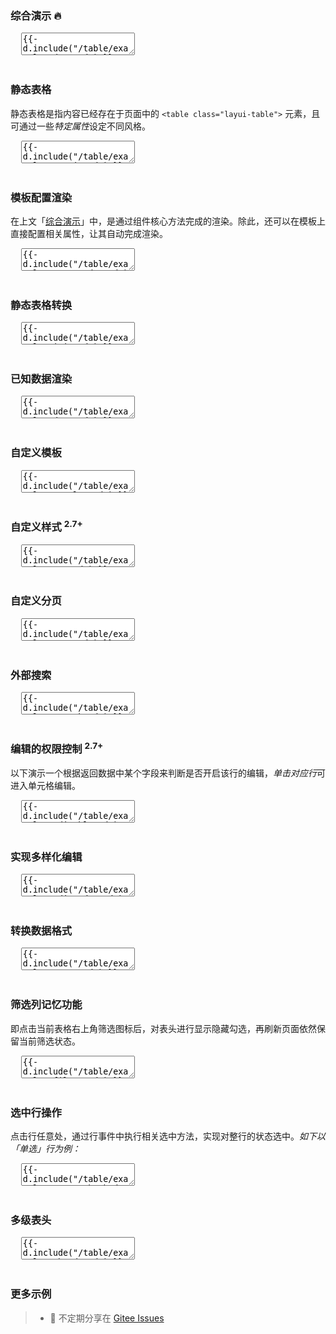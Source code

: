 <h3 lay-toc="{level: 2, id: 'examples'}" class="layui-hide">综合演示 🔥</h3>

<pre class="layui-code" lay-options="{preview: 'iframe', id: 'table-demo-1', text: {preview: '综合演示 🔥'}, style: 'height: 506px;', layout: ['preview', 'code'], tools: ['full','window'], done: function(obj){
  setTimeout(function(){
    layer.tipsIndex = layer.tips(
      '点击该图标可最大化查看效果', 
      layui.$('#table-demo-1 .layui-icon-screen-full'), {
      tips: 4,
      time: 30*1000
    })
  });
}, toolsEvent: function(oi, type){
  if(type === 'full'){
    layer.close(layer.tipsIndex);
  }
}}">
  <textarea>
{{- d.include("/table/examples/demo.md") }}
  </textarea>
</pre>

<h3 id="demo-static" lay-toc="{level: 2}" class="ws-bold">静态表格</h3>

静态表格是指内容已经存在于页面中的 `<table class="layui-table">` 元素，且可通过一些*特定属性*设定不同风格。

<pre class="layui-code" lay-options="{preview: true, style: 'height: 335px; overflow: auto;', layout: ['preview', 'code'], tools: ['full']}">
  <textarea>
{{- d.include("/table/examples/static.md") }}
  </textarea>
</pre>

<h3 id="demo-auto-render" lay-toc="{level: 2}" class="ws-bold">模板配置渲染</h3>

在上文「[综合演示](#examples)」中，是通过组件核心方法完成的渲染。除此，还可以在模板上直接配置相关属性，让其自动完成渲染。

<pre class="layui-code" lay-options="{preview: true, layout: ['preview', 'code'], tools: ['full'], done: function(obj){
  layui.table.init(obj.container.children('table'));
}, toolsEvent: function(oi, type){
  if(type === 'full'){
    layui.table.resize('ID-table-demo-init');
  }
}}">
  <textarea>
{{- d.include("/table/examples/autoRender.md") }}
  </textarea>
</pre>

<h3 id="demo-init" lay-toc="{level: 2}" class="ws-bold">静态表格转换</h3>

<pre class="layui-code" lay-options="{preview: true, codeStyle: 'height: 508px;', layout: ['preview', 'code'], tools: ['full']}">
  <textarea>
{{- d.include("/table/examples/init.md") }}
  </textarea>
</pre>

<h3 id="demo-data" lay-toc="{level: 2}" class="ws-bold">已知数据渲染</h3>

<pre class="layui-code" lay-options="{preview: true, codeStyle: 'height: 508px;', layout: ['preview', 'code'], ID: 'ID-table-demo-data', tools: ['full'], done: function(obj){
  layui.table.resize(this.ID);
}, toolsEvent: function(oi, type){
  if(type === 'full'){
    layui.table.resize(this.ID);
  }
}}">
  <textarea>
{{- d.include("/table/examples/data.md") }}
  </textarea>
</pre>

<h3 id="demo-templet" lay-toc="{level: 2, hot: true}" class="ws-bold">自定义模板</h3>

<pre class="layui-code" lay-options="{preview: true, codeStyle: 'height: 508px;', layout: ['preview', 'code'], tools: ['full'], ID: 'ID-table-demo-templet', done: function(obj){
  layui.table.resize(this.ID);
}, toolsEvent: function(oi, type){
  if(type === 'full'){
    layui.table.resize(this.ID);
  }
}}">
  <textarea>
{{- d.include("/table/examples/templet.md") }}
  </textarea>
</pre>

<h3 id="demo-css" lay-toc="{level: 2, hot: true}" class="ws-bold">自定义样式 <sup>2.7+</sup></h3>

<pre class="layui-code" lay-options="{preview: 'iframe', style: 'height: 538px;', layout: ['preview', 'code'], tools: ['full']}">
  <textarea>
{{- d.include("/table/examples/css.md") }}
  </textarea>
</pre>

<h3 id="demo-page" lay-toc="{level: 2}" class="ws-bold">自定义分页</h3>

<pre class="layui-code" lay-options="{preview: true, codeStyle: 'height: 508px;', layout: ['preview', 'code'], tools: ['full'], ID: 'ID-table-demo-page', done: function(obj){
  layui.table.resize(this.ID);
}, toolsEvent: function(oi, type){
  if(type === 'full'){
    layui.table.resize(this.ID);
  }
}}">
  <textarea>
{{- d.include("/table/examples/page.md") }}
  </textarea>
</pre>

<h3 id="demo-search" lay-toc="{level: 2, hot: true}" class="ws-bold">外部搜索</h3>

<pre class="layui-code" lay-options="{preview: true, codeStyle: 'height: 508px;', layout: ['preview', 'code'], tools: ['full'], ID: 'ID-table-demo-search', done: function(obj){
  obj.render();
  layui.table.resize(this.ID);
}, toolsEvent: function(oi, type){
  if(type === 'full'){
    layui.table.resize(this.ID);
  }
}}">
  <textarea>
{{- d.include("/table/examples/search.md") }}
  </textarea>
</pre>

<h3 id="demo-editable" lay-toc="{level: 2, hot: true}" class="ws-bold">编辑的权限控制 <sup>2.7+</sup></h3>

以下演示一个根据返回数据中某个字段来判断是否开启该行的编辑，*单击对应行*可进入单元格编辑。

<pre class="layui-code" lay-options="{preview: true, codeStyle: 'height: 508px;', layout: ['preview', 'code'], tools: ['full']}">
  <textarea>
{{- d.include("/table/examples/editable.md") }}
  </textarea>
</pre>

<h3 id="demo-editmodes" lay-toc="{level: 2, hot: true}" class="ws-bold">实现多样化编辑</h3>

<pre class="layui-code" lay-options="{preview: true, codeStyle: 'height: 508px;', layout: ['preview', 'code'], tools: ['full'], toolsEvent: function(oi, type){
  if(type === 'full'){
    layui.table.resize('ID-table-demo-editmodes');
  }
}}">
  <textarea>
{{- d.include("/table/examples/editModes.md") }}
  </textarea>
</pre>

<h3 id="demo-parse" lay-toc="{level: 2, hot: true}" class="ws-bold">转换数据格式</h3>

<pre class="layui-code" lay-options="{preview: true, codeStyle: 'height: 508px;', layout: ['preview', 'code'], tools: ['full'], toolsEvent: function(oi, type){
  if(type === 'full'){
    layui.table.resize('ID-table-demo-parse');
  }
}}">
  <textarea>
{{- d.include("/table/examples/parse.md") }}
  </textarea>
</pre>

<h3 id="demo-filter" lay-toc="{level: 2}" class="ws-bold">筛选列记忆功能</h3>

即点击当前表格右上角筛选图标后，对表头进行显示隐藏勾选，再刷新页面依然保留当前筛选状态。

<pre class="layui-code" lay-options="{preview: true, codeStyle: 'height: 508px;', layout: ['preview', 'code'], tools: ['full'], toolsEvent: function(oi, type){
  if(type === 'full'){
    layui.table.resize('ID-table-demo-filter');
  }
}}">
  <textarea>
{{- d.include("/table/examples/filter.md") }}
  </textarea>
</pre>

<h3 id="demo-setRowChecked" lay-toc="{level: 2, hot: true}" class="ws-bold">选中行操作</h3>

点击行任意处，通过行事件中执行相关选中方法，实现对整行的状态选中。*如下以「单选」行为例：*

<pre class="layui-code" lay-options="{preview: true, codeStyle: 'height: 508px;', layout: ['preview', 'code'], tools: ['full'], toolsEvent: function(oi, type){
  if(type === 'full'){
    layui.table.resize('ID-table-demo-setRowChecked');
  }
}}">
  <textarea>
{{- d.include("/table/examples/setRowChecked.md") }}
  </textarea>
</pre>

<h3 id="demo-theads" lay-toc="{level: 2}" class="ws-bold">多级表头</h3>

<pre class="layui-code" lay-options="{preview: true, codeStyle: 'height: 508px;', layout: ['preview', 'code'], tools: ['full'], done: function(obj){
  layui.table.init(obj.container.children('table'));
}, toolsEvent: function(oi, type){
  if(type === 'full'){
    layui.table.resize('ID-table-demo-theads-1');
    layui.table.resize('ID-table-demo-theads-2');
  }
}}">
  <textarea>
{{- d.include("/table/examples/theads.md") }}
  </textarea>
</pre>


<h3 id="more-examples" class="ws-anchor ws-bold">更多示例</h3>

> - 🎉 不定期分享在 [Gitee Issues](https://gitee.com/layui/layui/issues)
